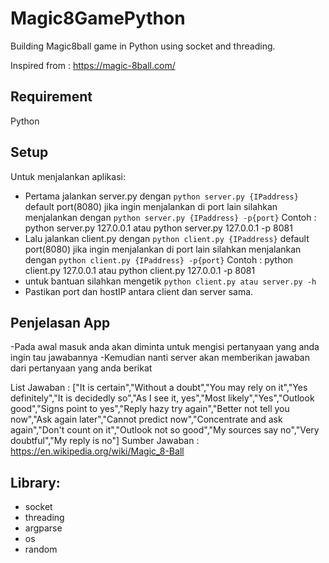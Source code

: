 # Magic8GamePython
Building Magic8ball game in Python using socket and threading.

Inspired from : https://magic-8ball.com/

## Requirement
Python

## Setup
Untuk menjalankan aplikasi:
- Pertama jalankan server.py dengan ```python server.py {IPaddress}``` default port(8080) jika ingin menjalankan di port lain silahkan menjalankan dengan ```python server.py {IPaddress} -p{port}```
Contoh : python server.py 127.0.0.1 atau python server.py 127.0.0.1 -p 8081
- Lalu jalankan client.py dengan ```python client.py {IPaddress}``` default port(8080) jika ingin menjalankan di port lain silahkan menjalankan dengan ```python client.py {IPaddress} -p{port}```
Contoh : python client.py 127.0.0.1 atau python client.py 127.0.0.1 -p 8081
- untuk bantuan silahkan mengetik ```python client.py atau server.py -h```
- Pastikan port dan hostIP antara client dan server sama.

## Penjelasan App
-Pada awal masuk anda akan diminta untuk mengisi pertanyaan yang anda ingin tau jawabannya
-Kemudian nanti server akan memberikan jawaban dari pertanyaan yang anda berikat

List Jawaban :
["It is certain","Without a doubt","You may rely on it","Yes definitely","It is decidedly so","As I see it, yes","Most likely","Yes","Outlook good","Signs point to yes","Reply hazy try again","Better not tell you now","Ask again later","Cannot predict now","Concentrate and ask again","Don't count on it","Outlook not so good","My sources say no","Very doubtful","My reply is no"]
Sumber Jawaban : https://en.wikipedia.org/wiki/Magic_8-Ball

## Library:
- socket
- threading
- argparse
- os
- random
